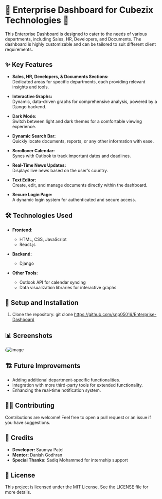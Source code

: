 # 🌟 Enterprise Dashboard for Cubezix Technologies 🌟

This Enterprise Dashboard is designed to cater to the needs of various departments, including Sales, HR, Developers, and Documents. The dashboard is highly customizable and can be tailored to suit different client requirements.

## ✨ Key Features

- **Sales, HR, Developers, & Documents Sections:**  
  Dedicated areas for specific departments, each providing relevant insights and tools.
  
- **Interactive Graphs:**  
  Dynamic, data-driven graphs for comprehensive analysis, powered by a Django backend.
  
- **Dark Mode:**  
  Switch between light and dark themes for a comfortable viewing experience.

- **Dynamic Search Bar:**  
  Quickly locate documents, reports, or any other information with ease.

- **Scrollover Calendar:**  
  Syncs with Outlook to track important dates and deadlines.

- **Real-Time News Updates:**  
  Displays live news based on the user's country.

- **Text Editor:**  
  Create, edit, and manage documents directly within the dashboard.

- **Secure Login Page:**  
  A dynamic login system for authenticated and secure access.

## 🛠️ Technologies Used

- **Frontend:**  
  - HTML, CSS, JavaScript  
  - React.js  

- **Backend:**  
  - Django  

- **Other Tools:**  
  - Outlook API for calendar syncing  
  - Data visualization libraries for interactive graphs  

## 🚀 Setup and Installation

1. Clone the repository:
git clone https://github.com/snp05016/Enterprise-Dashboard


## 📊 Screenshots


(![image](https://github.com/user-attachments/assets/cdfb0966-2124-4455-b50d-a9cc3a860efa)


## 🏗️ Future Improvements

- Adding additional department-specific functionalities.
- Integration with more third-party tools for extended functionality.
- Enhancing the real-time notification system.

## 👨‍💻 Contributing

Contributions are welcome! Feel free to open a pull request or an issue if you have suggestions.

## 💼 Credits

- **Developer:** Saumya Patel  
- **Mentor:** Danish Godhran  
- **Special Thanks:** Sadiq Mohammed for internship support

## 📄 License

This project is licensed under the MIT License. See the [LICENSE](LICENSE) file for more details.
